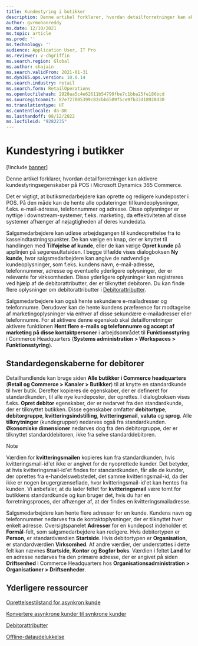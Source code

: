 ```yaml
---
title: Kundestyring i butikker
description: Denne artikel forklarer, hvordan detailforretninger kan aktivere kundestyringsegenskaber på POS i Microsoft Dynamics 365 Commerce.
author: gvrmohanreddy
ms.date: 12/10/2021
ms.topic: article
ms.prod: ''
ms.technology: ''
audience: Application User, IT Pro
ms.reviewer: v-chgriffin
ms.search.region: Global
ms.author: shajain
ms.search.validFrom: 2021-01-31
ms.dyn365.ops.version: 10.0.14
ms.search.industry: retail
ms.search.form: RetailOperations
ms.openlocfilehash: 2928aa5c4e62611b54799fbe7c1bba25fe186bcd
ms.sourcegitcommit: 87e727005399c82cbb6509f5ce9fb33d18928d30
ms.translationtype: HT
ms.contentlocale: da-DK
ms.lasthandoff: 08/12/2022
ms.locfileid: "9282235"
---
```

# <a name="customer-management-in-stores"></a>Kundestyring i butikker

[!include [banner](includes/banner.md)]

Denne artikel forklarer, hvordan detailforretninger kan aktivere kundestyringsegenskaber på POS i Microsoft Dynamics 365 Commerce.

Det er vigtigt, at butiksmedarbejdere kan oprette og redigere kundeposter i POS. På den måde kan de hente alle opdateringer til kundeoplysninger, f.eks. e-mail-adresse, telefonnummer og adresse. Disse oplysninger er nyttige i downstream-systemer, f.eks. marketing, da effektiviteten af disse systemer afhænger af nøjagtigheden af deres kundedata.

Salgsmedarbejdere kan udløse arbejdsgangen til kundeoprettelse fra to kasseindtastningspunkter. De kan vælge en knap, der er knyttet til handlingen med **Tilføjelse af kunde**, eller de kan vælge **Opret kunde** på applinjen på søgeresultatsiden. I begge tilfælde vises dialogboksen **Ny kunde**, hvor salgsmedarbejdere kan angive de nødvendige kundeoplysninger, som f.eks. kundens navn, e-mail-adresse, telefonnummer, adresse og eventuelle yderligere oplysninger, der er relevante for virksomheden. Disse yderligere oplysninger kan registreres ved hjælp af de debitorattributter, der er tilknyttet debitoren. Du kan finde flere oplysninger om debitorattributter i [Debitorattributter](dev-itpro/customer-attributes.md).

Salgsmedarbejdere kan også hente sekundære e-mailadresser og telefonnumre. Derudover kan de hente kundens præference for modtagelse af marketingoplysninger via enhver af disse sekundære e-mailadresser eller telefonnumre. For at aktivere denne egenskab skal detailforretninger aktivere funktionen **Hent flere e-mails og telefonnumre og accept af marketing på disse kontaktpersoner** i arbejdsområdet til **Funktionsstyring** i Commerce Headquarters (**Systems administration \> Workspaces \> Funktionsstyring**).

## <a name="default-customer-properties"></a>Standardegenskaberne for debitorer

Detailhandlende kan bruge siden **Alle butikker i Commerce headquarters** (**Retail og Commerce \> Kanaler \> Butikker**) til at knytte en standardkunde til hver butik. Derefter kopieres de egenskaber, der er defineret for standardkunden, til alle nye kundeposter, der oprettes. I dialogboksen vises f.eks. **Opret debitor** egenskaber, der er nedarvet fra den standardkunde, der er tilknyttet butikken. Disse egenskaber omfatter **debitortype**, **debitorgruppe**, **kvitteringsindstilling**, **kvitteringsmail**, **valuta** og **sprog**. Alle **tilknytninger** (kundegrupper) nedarves også fra standardkunden. **Økonomiske dimensioner** nedarves dog fra den debitorgruppe, der er tilknyttet standarddebitoren, ikke fra selve standarddebitoren.

> [!NOTE]
> Værdien for **kvitteringsmailen** kopieres kun fra standardkunden, hvis kvitteringsmail-id'et ikke er angivet for de nyoprettede kunder. Det betyder, at hvis kvitteringsmail-id'et findes for standardkunden, får alle de kunder, der oprettes fra e-handelswebstedet, det samme kvitteringsmail-id, da der ikke er nogen brugergrænseflade, hvor kvitteringsmail-id'et kan hentes fra kunden. Vi anbefaler, at du lader feltet for **kvitteringsmail** være tomt for butikkens standardkunde og kun bruger det, hvis du har en forretningsproces, der afhænger af, at der findes en kvitteringsmailadresse. 

Salgsmedarbejdere kan hente flere adresser for en kunde. Kundens navn og telefonnummer nedarves fra de kontaktoplysninger, der er tilknyttet hver enkelt adresse. Oversigtspanelet **Adresser** for en kundepost indeholder et **Formål**-felt, som salgsmedarbejdere kan redigere. Hvis debitortypen er **Person**, er standardværdien **Startside**. Hvis debitortypen er **Organisation**, er standardværdien **Virksomhed**. Af andre værdier, der understøttes i dette felt kan nævnes **Startside**, **Kontor** og **Bogfør boks**. Værdien i feltet **Land** for en adresse nedarves fra den primære adresse, der er angivet på siden **Driftsenhed** i Commerce Headquarters hos **Organisationsadministration \> Organisationer \> Driftsenheder**.



## <a name="additional-resources"></a>Yderligere ressourcer

[Oprettelsestilstand for asynkron kunde](async-customer-mode.md)

[Konvertere asynkrone kunder til synkrone kunder](convert-async-to-sync.md)

[Debitorattributter](dev-itpro/customer-attributes.md)

[Offline-dataudelukkelse](dev-itpro/implementation-considerations-cdx.md#offline-data-exclusion)
